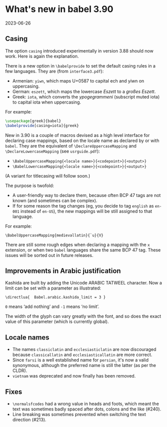 # What's new in babel 3.90

2023-06-26

## Casing

The option `casing` introduced experimentally in version 3.88 should
now work. Here is again the explanation.

There is a new option in `\babelprovide` to set the default casing
rules in a few languages. They are (from `interface3.pdf`):
* Armenian: `yiwn`, which maps U+0587 to capital ech and yiwn on
  uppercasing.
* German: `eszett`, which maps the lowercase *Eszett* to a *großes
  Eszett*.
* Greek: `iota`, which converts the *ypogegrammeni* (subscript muted
  iota) to capital iota when uppercasing.

For example:
```tex
\usepackage[greek]{babel}
\babelprovide[casing=iota]{greek}
```

New in 3.90 is a couple of macros devised as a high level interface for
declaring case mappings, based on the locale name as declared by or
with `babel`. They are the equivalent of `\DeclareUppercaseMapping` and
`\DeclareLowercaseMapping` (see `usrguide.pdf`):

* `\BabelUppercaseMapping{<locale name>}{<codepoint>}{<output>}`
* `\BabelLowercaseMapping{<locale name>}{<codepoint>}{<output>}`

(A variant for titlecasing will follow soon.)

The purpose is twofold:
* A user-friendly way to declare them, because often BCP 47 tags are not
  known (and sometimes can be complex).
* If for some reason the tag changes (eg, you decide to tag `english`
  as `en-001` instead of `en-US`), the new mappings will be still
  assigned to that language.
  
For example:
```
\BabelUppercaseMapping{medievallatin}{`u}{V}
```

There are still some rough edges when declaring a mapping with the `x`
extension, or when two `babel` languages share the same BCP 47 tag. These
issues will be sorted out in future releases. 

## Improvements in Arabic justification

Kashida are built by adding the Unicode ARABIC TATWEEL character. Now a
limit can be set with a parameter as illustrated:
```
\directlua{  Babel.arabic.kashida_limit = 3 }
```
`0` means ‘add nothing’ and `-1` means ‘no limit’.

The width of the glyph can vary greatly with the font, and so does the
exact value of this parameter (which is currently global).

## Locale names

* The names `classiclatin` and `ecclesiasticlatin` are now discouraged
  because `classicallatin` and `ecclesiasticallatin` are more correct.
* Since `farsi` is a well established name for `persian`, it's now a
  valid synonymous, although the preferred name is still the latter (as
  per the CLDR).
* `vietnam` was deprecated and now finally has been removed.

## Fixes

* `\normalsfcodes` had a wrong value in heads and foots, which meant the
  text was sometimes badly spaced after dots, colons and the like
  (#240).
* Line breaking was sometimes prevented when switching the text
  direction (#213).



